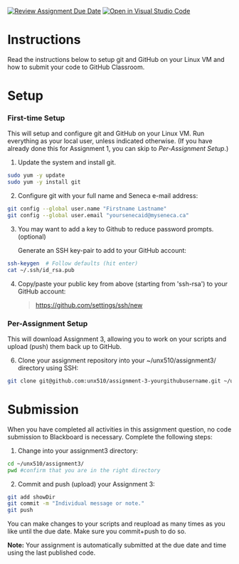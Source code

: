 [![Review Assignment Due Date](https://classroom.github.com/assets/deadline-readme-button-22041afd0340ce965d47ae6ef1cefeee28c7c493a6346c4f15d667ab976d596c.svg)](https://classroom.github.com/a/4Qdr4DYY)
[![Open in Visual Studio Code](https://classroom.github.com/assets/open-in-vscode-2e0aaae1b6195c2367325f4f02e2d04e9abb55f0b24a779b69b11b9e10269abc.svg)](https://classroom.github.com/online_ide?assignment_repo_id=15525876&assignment_repo_type=AssignmentRepo)
# Instructions
Read the instructions below to setup git and GitHub on your Linux VM and how to submit your code to GitHub Classroom.

# Setup
### First-time Setup
This will setup and configure git and GitHub on your Linux VM. Run everything as your local user, unless indicated otherwise. (If you have already done this for Assignment 1, you can skip to *Per-Assignment Setup*.)

1. Update the system and install git.
```bash
sudo yum -y update
sudo yum -y install git
```

2. Configure git with your full name and Seneca e-mail address:
```bash
git config --global user.name "Firstname Lastname"
git config --global user.email "yoursenecaid@myseneca.ca"
```
3. You may want to add a key to Github to reduce password prompts. (optional) 

    Generate an SSH key-pair to add to your GitHub account:
```bash
ssh-keygen  # Follow defaults (hit enter)
cat ~/.ssh/id_rsa.pub
```
4. Copy/paste your public key from above (starting from 'ssh-rsa') to your GitHub account:
    > https://github.com/settings/ssh/new


### Per-Assignment Setup
This will download Assignment 3, allowing you to work on your scripts and upload (push) them back up to GitHub.

6. Clone your assignment repository into your ~/unx510/assignment3/ directory using SSH:
```bash
git clone git@github.com:unx510/assignment-3-yourgithubusername.git ~/unx510/assignment3/
```

# Submission
When you have completed all activities in this assignment question, no code submission to Blackboard is necessary. Complete the following steps:

1. Change into your assignment3 directory:
```bash
cd ~/unx510/assignment3/
pwd #confirm that you are in the right directory
```

2. Commit and push (upload) your Assignment 3:
```bash
git add showDir
git commit -m "Individual message or note."
git push
```

You can make changes to your scripts and reupload as many times as you like until the due date. Make sure you commit+push to do so.

**Note:** Your assignment is automatically submitted at the due date and time using the last published code.
